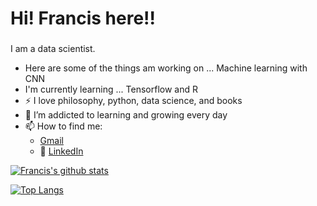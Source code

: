 # Hi! Francis here!!
### 
I am a data scientist.

- Here are some of the things am working on ... Machine learning with CNN 
- I'm currently learning ... Tensorflow and R
- :zap: I love philosophy, python, data science, and books
- 🌱 I’m addicted to learning and growing every day
- 📫 How to find me: 
  -  [Gmail](franciskingk@gmail.com)
  - :office: [LinkedIn](https://www.linkedin.com/in/francis-gikaru-20b8b5bb/)






  
[![Francis's github stats](https://github-readme-stats.vercel.app/api?username=franciskingk&count_private=true&show_icons=true&theme=default&hide_rank=false)](https://github.com/anuraghazra/github-readme-stats)




[![Top Langs](https://github-readme-stats.vercel.app/api/top-langs/?username=franciskingk)](https://github.com/franciskingk/github-readme-stats)
